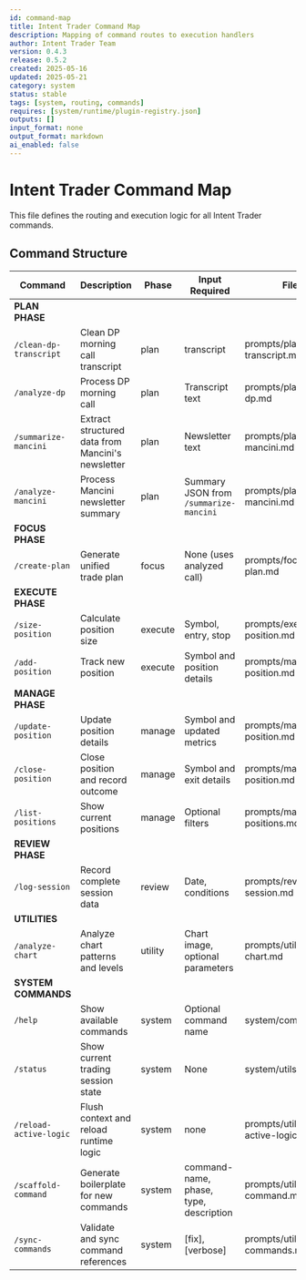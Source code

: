 ```yaml
---
id: command-map
title: Intent Trader Command Map
description: Mapping of command routes to execution handlers
author: Intent Trader Team
version: 0.4.3
release: 0.5.2
created: 2025-05-16
updated: 2025-05-21
category: system
status: stable
tags: [system, routing, commands]
requires: [system/runtime/plugin-registry.json]
outputs: []
input_format: none
output_format: markdown
ai_enabled: false
---
```


# Intent Trader Command Map

This file defines the routing and execution logic for all Intent Trader commands.

## Command Structure

| Command                | Description                                       | Phase   | Input Required                         | File Path                                |
| ---------------------- | ------------------------------------------------- | ------- | -------------------------------------- | ---------------------------------------- |
| **PLAN PHASE**         |
| `/clean-dp-transcript` | Clean DP morning call transcript                  | plan    | transcript                             | prompts/plan/clean-dp-transcript.md      |
| `/analyze-dp`          | Process DP morning call                           | plan    | Transcript text                        | prompts/plan/analyze-dp.md               |
| `/summarize-mancini`   | Extract structured data from Mancini's newsletter | plan    | Newsletter text                        | prompts/plan/summarize-mancini.md        |
| `/analyze-mancini`     | Process Mancini newsletter summary                | plan    | Summary JSON from `/summarize-mancini` | prompts/plan/analyze-mancini.md          |
| **FOCUS PHASE**        |
| `/create-plan`         | Generate unified trade plan                       | focus   | None (uses analyzed call)              | prompts/focus/create-plan.md             |
| **EXECUTE PHASE**      |
| `/size-position`       | Calculate position size                           | execute | Symbol, entry, stop                    | prompts/execute/size-position.md         |
| `/add-position`        | Track new position                                | execute | Symbol and position details            | prompts/manage/add-position.md           |
| **MANAGE PHASE**       |
| `/update-position`     | Update position details                           | manage  | Symbol and updated metrics             | prompts/manage/update-position.md        |
| `/close-position`      | Close position and record outcome                 | manage  | Symbol and exit details                | prompts/manage/close-position.md         |
| `/list-positions`      | Show current positions                            | manage  | Optional filters                       | prompts/manage/list-positions.md         |
| **REVIEW PHASE**       |
| `/log-session`         | Record complete session data                      | review  | Date, conditions                       | prompts/review/log-session.md            |
| **UTILITIES**          |
| `/analyze-chart`       | Analyze chart patterns and levels                 | utility | Chart image, optional parameters       | prompts/utilities/analyze-chart.md       |
| **SYSTEM COMMANDS**    |
| `/help`                | Show available commands                           | system  | Optional command name                  | system/commands.md                       |
| `/status`              | Show current trading session state                | system  | None                                   | system/utils/status.md                   |
| `/reload-active-logic` | Flush context and reload runtime logic            | system  | none                                   | prompts/utilities/reload-active-logic.md |
| `/scaffold-command`    | Generate boilerplate for new commands             | system  | command-name, phase, type, description | prompts/utilities/scaffold-command.md    |
| `/sync-commands`       | Validate and sync command references              | system  | [fix], [verbose]                       | prompts/utilities/sync-commands.md       |
